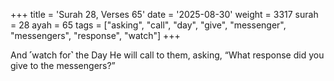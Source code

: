 +++
title = 'Surah 28, Verses 65'
date = '2025-08-30'
weight = 3317
surah = 28
ayah = 65
tags = ["asking", "call", "day", "give", "messenger", "messengers", "response", "watch"]
+++

And ˹watch for˺ the Day He will call to them, asking, “What response did you give to the messengers?”